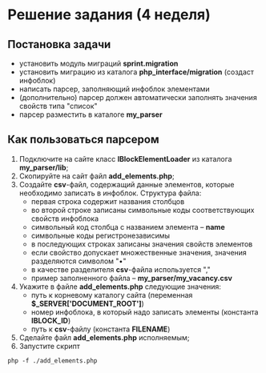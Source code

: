 # Решение задания (4 неделя)
## Постановка задачи 
+ установить модуль миграций **sprint.migration**
+ установить миграцию из каталога **php_interface/migration** (создаст инфоблок)  
+ написать парсер, заполняющий инфоблок элементами
+ (дополнительно) парсер должен автоматически заполнять значения свойств типа "список"
+ парсер разместить в каталоге **my_parser**
## Как пользоваться парсером
1. Подключите на сайте класс **IBlockElementLoader** из каталога **my_parser/lib**;
2. Скопируйте на сайт файл **add_elements.php**;
3. Создайте **csv**-файл, содержащий данные элементов, которые необходимо записать в инфоблок. Структура файла:
    + первая строка содержит названия столбцов
    + во второй строке записаны символьные коды соответствующих свойств инфоблока
    + символьный код столбца с названием элемента &ndash; **name**
    + символьные коды регистронезависимы
    + в последующих строках записаны значения свойств элементов
    + если свойство допускает множественные значения, значения разделяются символом "•"
    + в качестве разделителя **csv**-файла используется ","
    + пример заполненного файла &ndash; **my_parser/my_vacancy.csv**
4. Укажите в файле **add_elements.php** следующие значения:
    + путь к корневому каталогу сайта (переменная **$_SERVER['DOCUMENT_ROOT']**)
    + номер инфоблока, в который надо записать элементы (константа **IBLOCK_ID**)
    + путь к **csv**-файлу (константа **FILENAME**)
5. Сделайте файл **add_elements.php** исполняемым;
6. Запустите скрипт
```
php -f ./add_elements.php
```
